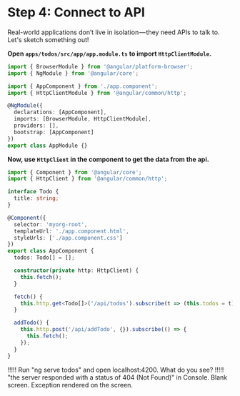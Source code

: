 # Step 4: Connect to API

Real-world applications don’t live in isolation — they need APIs to talk to. Let's sketch something out!

**Open `apps/todos/src/app/app.module.ts` to import `HttpClientModule`.**

```typescript
import { BrowserModule } from '@angular/platform-browser';
import { NgModule } from '@angular/core';

import { AppComponent } from './app.component';
import { HttpClientModule } from '@angular/common/http';

@NgModule({
  declarations: [AppComponent],
  imports: [BrowserModule, HttpClientModule],
  providers: [],
  bootstrap: [AppComponent]
})
export class AppModule {}
```

**Now, use `HttpClient` in the component to get the data from the api.**

```typescript
import { Component } from '@angular/core';
import { HttpClient } from '@angular/common/http';

interface Todo {
  title: string;
}

@Component({
  selector: 'myorg-root',
  templateUrl: './app.component.html',
  styleUrls: ['./app.component.css']
})
export class AppComponent {
  todos: Todo[] = [];

  constructor(private http: HttpClient) {
    this.fetch();
  }

  fetch() {
    this.http.get<Todo[]>('/api/todos').subscribe(t => (this.todos = t));
  }

  addTodo() {
    this.http.post('/api/addTodo', {}).subscribe(() => {
      this.fetch();
    });
  }
}
```

!!!!!
Run "ng serve todos" and open localhost:4200. What do you see?
!!!!!
"the server responded with a status of 404 (Not Found)" in Console.
Blank screen.
Exception rendered on the screen.

